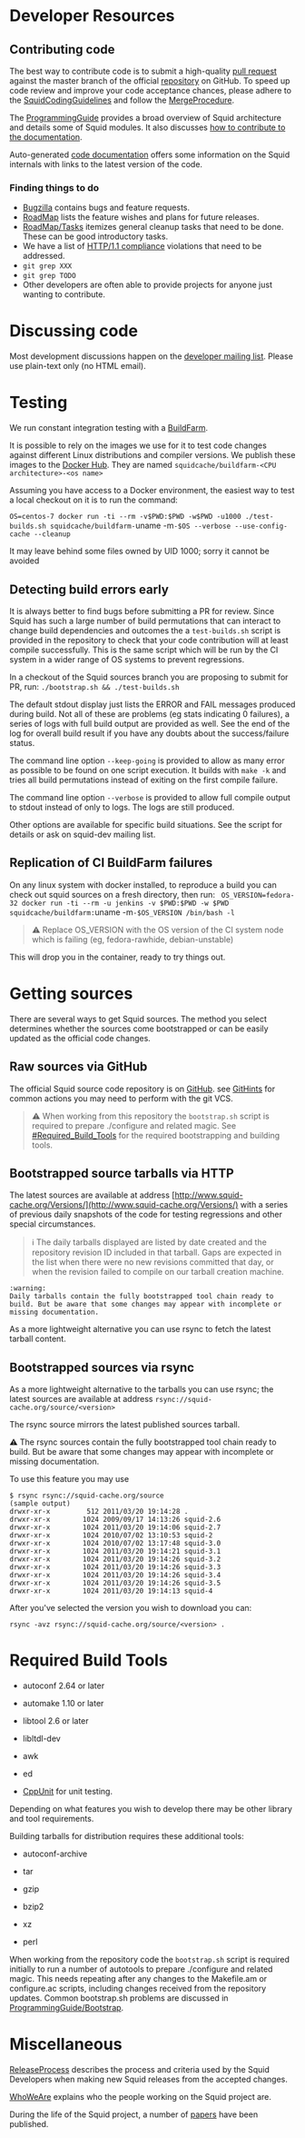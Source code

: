 # Developer Resources

## Contributing code

The best way to contribute code is to submit a high-quality
[pull request](https://github.com/squid-cache/squid/pulls) against the master
branch of the official
[repository](https://github.com/squid-cache/squid) on GitHub. To speed
up code review and improve your code acceptance chances, please adhere
to the [SquidCodingGuidelines](/DeveloperResources/SquidCodingGuidelines)
and follow the [MergeProcedure](/MergeProcedure).

The [ProgrammingGuide](/ProgrammingGuide)
provides a broad overview of Squid architecture and details some of
Squid modules. It also discusses
[how to contribute to the documentation](/ProgrammingGuide/ManualDocumentation).

Auto-generated [code documentation](http://www.squid-cache.org/Doc/code/)
offers some information on the Squid internals with links to the latest
version of the code.

### Finding things to do
- [Bugzilla](http://bugs.squid-cache.org/) contains bugs and feature
  requests.
- [RoadMap](/RoadMap)
  lists the feature wishes and plans for future releases.
- [RoadMap/Tasks](/RoadMap/Tasks)
  itemizes general cleanup tasks that need to be done. These can be
  good introductory tasks.
- We have a list of [HTTP/1.1 compliance](/Features/HTTP11) violations
  that need to be addressed.
- `git grep XXX`
- `git grep TODO`
- Other developers are often able to provide projects for anyone just
  wanting to contribute.

# Discussing code

Most development discussions happen on the
[developer mailing list](http://www.squid-cache.org/Support/mailing-lists.html#squid-dev).
Please use plain-text only (no HTML email).

# Testing

We run constant integration testing with a [BuildFarm](/BuildFarm).

It is possible to rely on the images we use for it to test code changes
against different Linux distributions and compiler versions. We publish
these images to the
[Docker Hub](https://hub.docker.com/orgs/squidcache/repositories). They are
named `squidcache/buildfarm-<CPU architecture>-<os name>`

Assuming you have access to a Docker environment, the easiest way to
test a local checkout on it is to run the command:

`OS=centos-7 docker run -ti --rm -v$PWD:$PWD -w$PWD -u1000
./test-builds.sh squidcache/buildfarm-`uname -m`-$OS --verbose
--use-config-cache --cleanup`

It may leave behind some files owned by UID 1000; sorry it cannot be
avoided

## Detecting build errors early

It is always better to find bugs before submitting a PR for review.
Since Squid has such a large number of build permutations that can
interact to change build dependencies and outcomes the a
`test-builds.sh` script is provided in the repository to check that
your code contribution will at least compile successfully. This is the
same script which will be run by the CI system in a wider range of OS
systems to prevent regressions.

In a checkout of the Squid sources branch you are proposing to submit
for PR, run: `./bootstrap.sh && ./test-builds.sh`

The default stdout display just lists the ERROR and FAIL messages
produced during build. Not all of these are problems (eg stats
indicating 0 failures), a series of logs with full build output are
provided as well. See the end of the log for overall build result if you
have any doubts about the success/failure status.

The command line option `--keep-going` is provided to allow as many
error as possible to be found on one script execution. It builds with
`make -k` and tries all build permutations instead of exiting on the
first compile failure.

The command line option `--verbose` is provided to allow full compile
output to stdout instead of only to logs. The logs are still produced.

Other options are available for specific build situations. See the
script for details or ask on squid-dev mailing list.

## Replication of CI BuildFarm failures

On any linux system with docker installed, to reproduce a build you can
check out squid sources on a fresh directory, then run:
` OS_VERSION=fedora-32 docker run -ti --rm -u jenkins -v $PWD:$PWD -w
$PWD squidcache/buildfarm:`uname -m`-$OS_VERSION /bin/bash -l`
> :warning:
  Replace OS_VERSION with the OS version of the CI system node which
  is failing (eg, fedora-rawhide, debian-unstable)

This will drop you in the container, ready to try things out.

# Getting sources

There are several ways to get Squid sources. The method you select
determines whether the sources come bootstrapped or can be easily
updated as the official code changes.

## Raw sources via GitHub

The official Squid source code repository is on
[GitHub](https://github.com/squid-cache/squid). see
[GitHints](/DeveloperResources/GitHints)
for common actions you may need to perform with the git VCS.
> :warning:
  When working from this repository the `bootstrap.sh` script is
  required to prepare ./configure and related magic. See
  [\#Required_Build_Tools](#Required_Build_Tools) for the required
  bootstrapping and building tools.

## Bootstrapped source tarballs via HTTP

The latest sources are available at address
[http://www.squid-cache.org/Versions/](http://www.squid-cache.org/Versions/) with a series of previous daily
snapshots of the code for testing regressions and other special
circumstances.

> :information_source:
    The daily tarballs displayed are listed by date created and the
    repository revision ID included in that tarball. Gaps are expected
    in the list when there were no new revisions committed that day, or
    when the revision failed to compile on our tarball creation machine.

    :warning:
    Daily tarballs contain the fully bootstrapped tool chain ready to
    build. But be aware that some changes may appear with incomplete or
    missing documentation.

As a more lightweight alternative you can use rsync to fetch the latest
tarball content.

## Bootstrapped sources via rsync

As a more lightweight alternative to the tarballs you can use rsync; the
latest sources are available at address
`rsync://squid-cache.org/source/<version>`

The rsync source mirrors the latest published sources tarball.

:warning: The
rsync sources contain the fully bootstrapped tool chain ready to build.
But be aware that some changes may appear with incomplete or missing
documentation.

To use this feature you may use

    $ rsync rsync://squid-cache.org/source
    (sample output)
    drwxr-xr-x         512 2011/03/20 19:14:28 .
    drwxr-xr-x        1024 2009/09/17 14:13:26 squid-2.6
    drwxr-xr-x        1024 2011/03/20 19:14:06 squid-2.7
    drwxr-xr-x        1024 2010/07/02 13:10:53 squid-2
    drwxr-xr-x        1024 2010/07/02 13:17:48 squid-3.0
    drwxr-xr-x        1024 2011/03/20 19:14:21 squid-3.1
    drwxr-xr-x        1024 2011/03/20 19:14:26 squid-3.2
    drwxr-xr-x        1024 2011/03/20 19:14:26 squid-3.3
    drwxr-xr-x        1024 2011/03/20 19:14:26 squid-3.4
    drwxr-xr-x        1024 2011/03/20 19:14:26 squid-3.5
    drwxr-xr-x        1024 2011/03/20 19:14:13 squid-4

After you've selected the version you wish to download you can:

    rsync -avz rsync://squid-cache.org/source/<version> .

# Required Build Tools

  - autoconf 2.64 or later

  - automake 1.10 or later

  - libtool 2.6 or later

  - libltdl-dev

  - awk

  - ed

  - [CppUnit](http://cppunit.sourceforge.net/cppunit-wiki) for unit
    testing.

Depending on what features you wish to develop there may be other
library and tool requirements.

Building tarballs for distribution requires these additional tools:

  - autoconf-archive

  - tar

  - gzip

  - bzip2

  - xz

  - perl

When working from the repository code the `bootstrap.sh` script is
required initially to run a number of autotools to prepare ./configure
and related magic. This needs repeating after any changes to the
Makefile.am or configure.ac scripts, including changes received from the
repository updates. Common bootstrap.sh problems are discussed in
[ProgrammingGuide/Bootstrap](/ProgrammingGuide/Bootstrap).

# Miscellaneous

[ReleaseProcess](ReleaseProcess)
describes the process and criteria used by the Squid Developers when
making new Squid releases from the accepted changes.

[WhoWeAre](/WhoWeAre)
explains who the people working on the Squid project are.

During the life of the Squid project, a number of
[papers](http://www.squid-cache.org/Devel/papers/) have been published.

